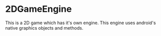 # 2DGameEngine
This is a 2D game which has it's own engine. This engine uses android's native graphics objects and methods.
